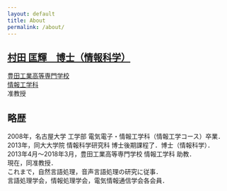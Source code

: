 ```yaml
---
layout: default
title: About
permalink: /about/
---
```


<!-- ![プロフィール]({{site.baseurl}}/picture/profile.jpg) -->
## [村田 匡輝　博士（情報科学）](https://researchmap.jp/Masaki_MURATA)

[豊田工業高等専門学校](https://www.toyota-ct.ac.jp/j/index.php)  
[情報工学科](http://www.ice.toyota-ct.ac.jp/jp/)  
准教授

## 略歴

2008年，名古屋大学 工学部 電気電子・情報工学科（情報工学コース）卒業．  
2013年，同大大学院 情報科学研究科 博士後期課程了．博士（情報科学）．  
2013年4月〜2018年3月，豊田工業高等専門学校 情報工学科 助教．  
現在，同准教授．  
これまで，自然言語処理，音声言語処理の研究に従事．  
言語処理学会，情報処理学会，電気情報通信学会各会員．
